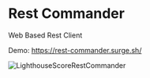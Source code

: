 # Rest Commander

Web Based Rest Client

Demo: https://rest-commander.surge.sh/

![LighthouseScoreRestCommander](https://github.com/ShlokD/rest-commander/assets/12539356/a69cdaaf-5d4a-4f42-828a-dda7043f5bf0)
